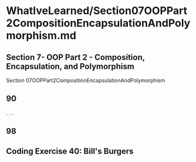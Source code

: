 # WhatIveLearned/Section07OOPPart2CompositionEncapsulationAndPolymorphism.md

<!-- used this to populate the video titles https://docs.google.com/spreadsheets/d/1T5__se_ChZxoXZvkZaOl9QkjPdeYXxXMbDBR9tFP__k/edit#gid=656806513 -->


## Section 7- OOP Part 2 - Composition, Encapsulation, and Polymorphism

Section 07OOPPart2CompositionEncapsulationAndPolymorphism
## 90

.
.
.

## 98

## Coding Exercise 40: Bill's Burgers